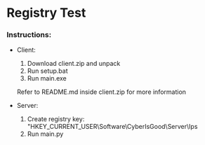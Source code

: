 <h1>Registry Test</h1>

<h3>Instructions: </h3>

* Client:
    1. Download client.zip and unpack
    2. Run setup.bat
    3. Run main.exe

    Refer to README.md inside client.zip for more information

* Server:
    1. Create registry key: "HKEY_CURRENT_USER\Software\CyberIsGood\Server\Ips 
    2. Run main.py 
